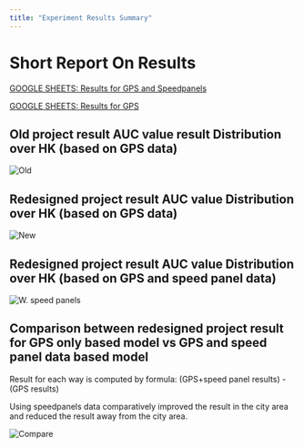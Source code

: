 ```yaml
---
title: "Experiment Results Summary"
---
```


# Short Report On Results


[GOOGLE SHEETS: Results for GPS and Speedpanels](https://docs.google.com/spreadsheets/d/1XxEkbyDGgT0nbgzRaYLs8ojEbQ_fRZrx2aGKWmXn_o4/edit?usp=sharing)

[GOOGLE SHEETS: Results for GPS](https://docs.google.com/spreadsheets/d/1qQdZ9ROZj5pJM_JAMeTO_MxXVBoP0Zx1toeJQnlo-3I/edit?usp=sharing)

## Old project result AUC value result Distribution over HK (based on GPS data)

![Old ]({{site.baseurl}}/assets/images/old.png)

## Redesigned project result AUC value Distribution over HK (based on GPS data)

![New ]({{site.baseurl}}/assets/images/gps.png)


## Redesigned project result AUC value Distribution over HK (based on GPS and speed panel data)

![W. speed panels ]({{site.baseurl}}/assets/images/gps_sp.png)

## Comparison between redesigned project result for GPS only based model vs GPS and speed panel data based model


Result for each way is computed by formula: (GPS+speed panel results) - (GPS results)


Using speedpanels data comparatively improved the result in the city area and reduced the result away from the city area.

![Compare]({{site.baseurl}}/assets/images/cpmparison.png)
